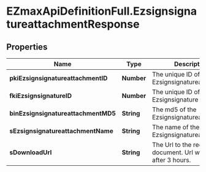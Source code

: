 # EZmaxApiDefinitionFull.EzsignsignatureattachmentResponse

## Properties

Name | Type | Description | Notes
------------ | ------------- | ------------- | -------------
**pkiEzsignsignatureattachmentID** | **Number** | The unique ID of the Ezsignsignatureattachment | 
**fkiEzsignsignatureID** | **Number** | The unique ID of the Ezsignsignature | 
**binEzsignsignatureattachmentMD5** | **String** | The md5 of the Ezsignsignatureattachment | 
**sEzsignsignatureattachmentName** | **String** | The name of the Ezsignsignatureattachment | 
**sDownloadUrl** | **String** | The Url to the requested document.  Url will expire after 3 hours. | 


